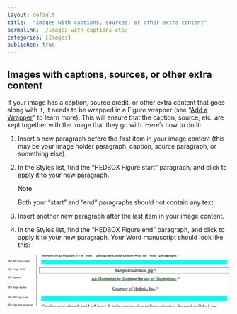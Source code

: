 ```yaml
---
layout: default
title:  "Images with captions, sources, or other extra content"
permalink:  /images-with-captions-etc/
categories: [Images]
published: true
---
```


<section data-type="chapter" class="hsecchapter" data-hederis-type="hsecchapter" id="images-with-captions-etc" data-pi-attrs="id: images-with-captions-etc"><h1 data-hederis-type="hblkchaptitle" class="hblkchaptitle" id="pkaxjLJrt">Images with captions, sources, or other extra content</h1>
    <p class="hblkp" data-hederis-type="hblkp" id="p4RltKvpH">If your image has a caption, source credit, or other extra content that goes along with it, it needs to be wrapped in a Figure wrapper (see &#8220;<a href="{% post_url 2019-04-01-15-AddaWrapper %}"><span class="Hyperlink">Add a Wrapper</span></a>&#8221; to learn more). This will ensure that the caption, source, etc. are kept together with the image that they go with. Here&#8217;s how to do it:</p>
    <ol class="hwprnum-list" data-hederis-type="hwprnum-list" id="pdgKNlod8"><li class="hblkoli" data-hederis-type="hblkoli" id="li7g5QkB9t"><p class="hblkoli" data-hederis-type="hblkoli" id="pxxk6rHTs">Insert a new paragraph before the first item in your image content (this may be your image holder paragraph, caption, source paragraph, or something else).</p></li>
    <li class="hblkoli" data-hederis-type="hblkoli" id="liZGVcglyZ"><p class="hblkoli" data-hederis-type="hblkoli" id="pWClkAasE">In the Styles list, find the &#8220;HEDBOX Figure start&#8221; paragraph, and click to apply it to your new paragraph.</p><aside class="hwprbox box" data-hederis-type="hwprbox" id="p2mm9AP0t" data-type="sidebar"><p class="hblktype" data-hederis-type="hblktype" id="pHTACyTJB">Note</p>
    <p class="hblkp" data-hederis-type="hblkp" id="pvz5PR2lz">Both your &#8220;start&#8221; and &#8220;end&#8221; paragraphs should not contain any text.</p>
    </aside>
    </li>
    <li class="hblkoli" data-hederis-type="hblkoli" id="li8kWTNxbo"><p class="hblkoli" data-hederis-type="hblkoli" id="psQOBb0og">Insert another new paragraph after the last item in your image content.</p></li>
    <li class="hblkoli" data-hederis-type="hblkoli" id="liORPZZMcR"><p class="hblkoli" data-hederis-type="hblkoli" id="p0TSh4myQ">In the Styles list, find the &#8220;HEDBOX Figure end&#8221; paragraph, and click to apply it to your new paragraph. Your Word manuscript should look like this:</p></li>
    </ol>
    <img data-hederis-type="hblkimg" class="hblkimg" id="pqA9hPrCR" src="/images/image_2.png"/>
    </section>
    